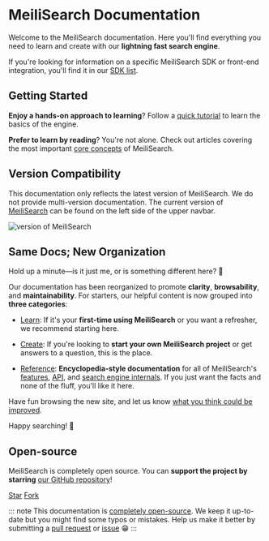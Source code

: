 # MeiliSearch Documentation

Welcome to the MeiliSearch documentation. Here you'll find everything you need to learn and create with our **lightning fast search engine**.

[<linkButton text="🚀 GETTING STARTED"/>](/learn/tutorials/getting_started)

If you're looking for information on a specific MeiliSearch SDK or front-end integration, you'll find it in our [SDK list](/learn/what_is_meilisearch/sdks.md).

## Getting Started

**Enjoy a hands-on approach to learning**? Follow a [quick tutorial](/learn/tutorials/getting_started.md) to learn the basics of the engine.

**Prefer to learn by reading**? You're not alone. Check out articles covering the most important [core concepts](/learn/core_concepts) of MeiliSearch.

## Version Compatibility

This documentation only reflects the latest version of MeiliSearch. We do not provide multi-version documentation.
The current version of [MeiliSearch](https://github.com/meilisearch/MeiliSearch) can be found on the left side of the upper navbar.

![version of MeiliSearch](/doc-version.png)

## Same Docs; New Organization

Hold up a minute—is it just me, or is something different here? 🤔

Our documentation has been reorganized to promote **clarity**, **browsability**, and **maintainability**. For starters, our helpful content is now grouped into **three categories**:

- [Learn](/learn): If it's your **first-time using MeiliSearch** or you want a refresher, we recommend starting here.

- [Create](/create): If you're looking to **start your own MeiliSearch project** or get answers to a question, this is the place.

- [Reference](/reference): **Encyclopedia-style documentation** for all of MeiliSearch's [features](/reference/features), [API](/reference/api), and [search engine internals](/reference/under_the_hood). If you just want the facts and none of the fluff, you'll like it here.

Have fun browsing the new site, and let us know [what you think could be improved](https://github.com/meilisearch/documentation/issues/new).

Happy searching! 🖖

## Open-source

MeiliSearch is completely open source. You can **support the project by starring** [our GitHub repository](https://github.com/meilisearch/MeiliSearch)!

<a class="github-button" href="https://github.com/meilisearch/MeiliSearch" data-icon="octicon-star" data-size="large" data-show-count="true" aria-label="Star meilisearch/MeiliSearch on GitHub">Star</a>
<a class="github-button" href="https://github.com/meilisearch/MeiliSearch/fork" data-icon="octicon-repo-forked" data-size="large" data-show-count="false" aria-label="Fork meilisearch/MeiliSearch on GitHub">Fork</a><!-- prettier-ignore
--><script async defer src="https://buttons.github.io/buttons.js"></script>

::: note
This documentation is [completely open-source](https://github.com/meilisearch/documentation). We keep it up-to-date but you might find some typos or mistakes. Help us make it better by submitting a [pull request](https://github.com/meilisearch/documentation/fork) or [issue](https://github.com/meilisearch/documentation/issues) 😁
:::
